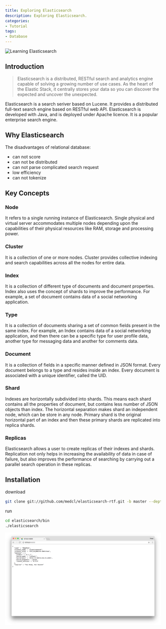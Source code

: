 ```yaml
---
title: Exploring Elasticsearch
description: Exploring Elasticsearch.
categories:
- Tutorial
tags:
- Database
---
```



![Learning Elasticsearch](https://i0.wp.com/thecuriousdev.org/wp-content/uploads/2018/01/Elasticsearch-Logo-Color-V.jpg.png?fit=3422%2C1781&ssl=1)
## Introduction
> Elasticsearch is a distributed, RESTful search and analytics engine capable of solving a growing number of use cases. As the heart of the Elastic Stack, it centrally stores your data so you can discover the expected and uncover the unexpected.

Elasticsearch is a search seriver based on Lucene. It provides a distributed full-text search engine based on RESTful web API. Elasticsearch is developed with Java, and is deployed under Apache licence. It is a popular enterprise search engine.

## Why Elasticsearch
The disadvantages of relational database:
+ can not score
+ can not be distributed
+ can not parse complicated search request
+ low efficiency
+ can not tokenize

## Key Concepts
### Node
It refers to a single running instance of Elasticsearch. Single physical and virtual server accommodates multiple nodes depending upon the capabilities of their physical resources like RAM, storage and processing power.

### Cluster
It is a collection of one or more nodes. Cluster provides collective indexing and search capabilities across all the nodes for entire data.

### Index
It is a collection of different type of documents and document properties. Index also uses the concept of shards to improve the performance. For example, a set of document contains data of a social networking application.

### Type
It is a collection of documents sharing a set of common fields present in the same index. For example, an Index contains data of a social networking application, and then there can be a specific type for user profile data, another type for messaging data and another for comments data.

### Document
It is a collection of fields in a specific manner defined in JSON format. Every document belongs to a type and resides inside an index. Every document is associated with a unique identifier, called the UID.

### Shard
Indexes are horizontally subdivided into shards. This means each shard contains all the properties of document, but contains less number of JSON objects than index. The horizontal separation makes shard an independent node, which can be store in any node. Primary shard is the original horizontal part of an index and then these primary shards are replicated into replica shards.

### Replicas
Elasticsearch allows a user to create replicas of their indexes and shards. Replication not only helps in increasing the availability of data in case of failure, but also improves the performance of searching by carrying out a parallel search operation in these replicas.

## Installation
download
```bash
git clone git://github.com/medcl/elasticsearch-rtf.git -b master --depth 1
```
run
```bash
cd elasticsearch/bin
./elasticsearch
```
![run](/assets/images/post/exploring-elasticsearch/run.png)
